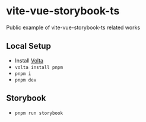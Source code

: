 # vite-vue-storybook-ts

Public example of vite-vue-storybook-ts related works

## Local Setup

- Install [Volta](https://docs.volta.sh/guide/getting-started)
- `volta install pnpm`
- `pnpm i`
- `pnpm dev`

## Storybook

- `pnpm run storybook`

